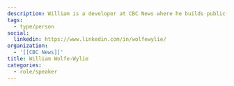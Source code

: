 ```yaml
---
description: William is a developer at CBC News where he builds public- and journalist-facing tools to help tell stories and gather data.
tags:
  - type/person
social:
  linkedin: https://www.linkedin.com/in/wolfewylie/
organization:
  - '[[CBC News]]'
title: William Wolfe-Wylie
categories:
  - role/speaker
---
```

